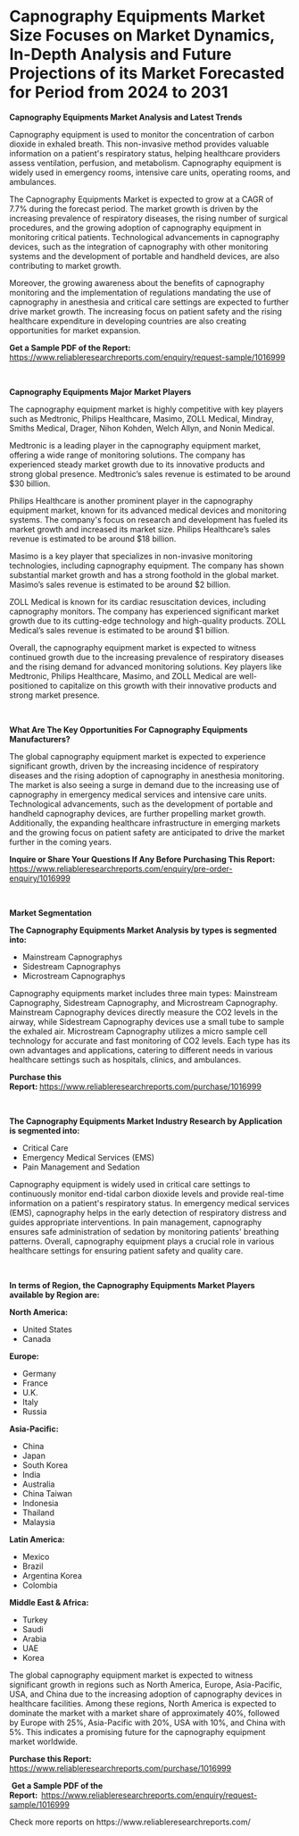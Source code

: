 <p><h1>Capnography Equipments Market Size Focuses on Market Dynamics, In-Depth Analysis and Future Projections of its Market Forecasted for Period from 2024 to 2031</h1></p><p><strong>Capnography Equipments Market Analysis and Latest Trends</strong></p>
<p><p>Capnography equipment is used to monitor the concentration of carbon dioxide in exhaled breath. This non-invasive method provides valuable information on a patient's respiratory status, helping healthcare providers assess ventilation, perfusion, and metabolism. Capnography equipment is widely used in emergency rooms, intensive care units, operating rooms, and ambulances.</p><p>The Capnography Equipments Market is expected to grow at a CAGR of 7.7% during the forecast period. The market growth is driven by the increasing prevalence of respiratory diseases, the rising number of surgical procedures, and the growing adoption of capnography equipment in monitoring critical patients. Technological advancements in capnography devices, such as the integration of capnography with other monitoring systems and the development of portable and handheld devices, are also contributing to market growth.</p><p>Moreover, the growing awareness about the benefits of capnography monitoring and the implementation of regulations mandating the use of capnography in anesthesia and critical care settings are expected to further drive market growth. The increasing focus on patient safety and the rising healthcare expenditure in developing countries are also creating opportunities for market expansion.</p></p>
<p><strong>Get a Sample PDF of the Report:&nbsp;</strong> <a href="https://www.reliableresearchreports.com/enquiry/request-sample/1016999">https://www.reliableresearchreports.com/enquiry/request-sample/1016999</a></p>
<p>&nbsp;</p>
<p><strong>Capnography Equipments Major Market Players</strong></p>
<p><p>The capnography equipment market is highly competitive with key players such as Medtronic, Philips Healthcare, Masimo, ZOLL Medical, Mindray, Smiths Medical, Drager, Nihon Kohden, Welch Allyn, and Nonin Medical. </p><p>Medtronic is a leading player in the capnography equipment market, offering a wide range of monitoring solutions. The company has experienced steady market growth due to its innovative products and strong global presence. Medtronic’s sales revenue is estimated to be around $30 billion.</p><p>Philips Healthcare is another prominent player in the capnography equipment market, known for its advanced medical devices and monitoring systems. The company's focus on research and development has fueled its market growth and increased its market size. Philips Healthcare’s sales revenue is estimated to be around $18 billion.</p><p>Masimo is a key player that specializes in non-invasive monitoring technologies, including capnography equipment. The company has shown substantial market growth and has a strong foothold in the global market. Masimo’s sales revenue is estimated to be around $2 billion.</p><p>ZOLL Medical is known for its cardiac resuscitation devices, including capnography monitors. The company has experienced significant market growth due to its cutting-edge technology and high-quality products. ZOLL Medical’s sales revenue is estimated to be around $1 billion.</p><p>Overall, the capnography equipment market is expected to witness continued growth due to the increasing prevalence of respiratory diseases and the rising demand for advanced monitoring solutions. Key players like Medtronic, Philips Healthcare, Masimo, and ZOLL Medical are well-positioned to capitalize on this growth with their innovative products and strong market presence.</p></p>
<p>&nbsp;</p>
<p><strong>What Are The Key Opportunities For Capnography Equipments Manufacturers?</strong></p>
<p><p>The global capnography equipment market is expected to experience significant growth, driven by the increasing incidence of respiratory diseases and the rising adoption of capnography in anesthesia monitoring. The market is also seeing a surge in demand due to the increasing use of capnography in emergency medical services and intensive care units. Technological advancements, such as the development of portable and handheld capnography devices, are further propelling market growth. Additionally, the expanding healthcare infrastructure in emerging markets and the growing focus on patient safety are anticipated to drive the market further in the coming years.</p></p>
<p><strong>Inquire or Share Your Questions If Any Before Purchasing This Report:</strong> <a href="https://www.reliableresearchreports.com/enquiry/pre-order-enquiry/1016999">https://www.reliableresearchreports.com/enquiry/pre-order-enquiry/1016999</a></p>
<p>&nbsp;</p>
<p><strong>Market Segmentation</strong></p>
<p><strong>The Capnography Equipments Market Analysis by types is segmented into:</strong></p>
<p><ul><li>Mainstream Capnographys</li><li>Sidestream Capnographys</li><li>Microstream Capnographys</li></ul></p>
<p><p>Capnography equipments market includes three main types: Mainstream Capnography, Sidestream Capnography, and Microstream Capnography. Mainstream Capnography devices directly measure the CO2 levels in the airway, while Sidestream Capnography devices use a small tube to sample the exhaled air. Microstream Capnography utilizes a micro sample cell technology for accurate and fast monitoring of CO2 levels. Each type has its own advantages and applications, catering to different needs in various healthcare settings such as hospitals, clinics, and ambulances.</p></p>
<p><strong>Purchase this Report:&nbsp;</strong><a href="https://www.reliableresearchreports.com/purchase/1016999">https://www.reliableresearchreports.com/purchase/1016999</a></p>
<p>&nbsp;</p>
<p><strong>The Capnography Equipments Market Industry Research by Application is segmented into:</strong></p>
<p><ul><li>Critical Care</li><li>Emergency Medical Services (EMS)</li><li>Pain Management and Sedation</li></ul></p>
<p><p>Capnography equipment is widely used in critical care settings to continuously monitor end-tidal carbon dioxide levels and provide real-time information on a patient's respiratory status. In emergency medical services (EMS), capnography helps in the early detection of respiratory distress and guides appropriate interventions. In pain management, capnography ensures safe administration of sedation by monitoring patients' breathing patterns. Overall, capnography equipment plays a crucial role in various healthcare settings for ensuring patient safety and quality care.</p></p>
<p>&nbsp;</p>
<p><strong>In terms of Region, the Capnography Equipments Market Players available by Region are:</strong></p>
<p>
    <p> <strong> North America: </strong>
        <ul>
            <li>United States</li>
            <li>Canada</li>
        </ul>
        </p> 
    <p> <strong> Europe: </strong>
        <ul>
            <li>Germany</li>
            <li>France</li>
            <li>U.K.</li>
            <li>Italy</li>
            <li>Russia</li>
        </ul>
        </p> 
    <p> <strong> Asia-Pacific: </strong>
        <ul>
            <li>China</li>
            <li>Japan</li>
            <li>South Korea</li>
            <li>India</li>
            <li>Australia</li>
            <li>China Taiwan</li>
            <li>Indonesia</li>
            <li>Thailand</li>
            <li>Malaysia</li>
        </ul>
        </p> 
    <p> <strong> Latin America: </strong>
        <ul>
            <li>Mexico</li>
            <li>Brazil</li>
            <li>Argentina Korea</li>
            <li>Colombia</li>
        </ul>
        </p> 
    <p> <strong> Middle East & Africa: </strong>
        <ul>
            <li>Turkey</li>
            <li>Saudi</li>
            <li>Arabia</li>
            <li>UAE</li>
            <li>Korea</li>
        </ul>
    </p>
    </p>
<p><p>The global capnography equipment market is expected to witness significant growth in regions such as North America, Europe, Asia-Pacific, USA, and China due to the increasing adoption of capnography devices in healthcare facilities. Among these regions, North America is expected to dominate the market with a market share of approximately 40%, followed by Europe with 25%, Asia-Pacific with 20%, USA with 10%, and China with 5%. This indicates a promising future for the capnography equipment market worldwide.</p></p>
<p><strong>Purchase this Report: </strong><a href="https://www.reliableresearchreports.com/purchase/1016999">https://www.reliableresearchreports.com/purchase/1016999</a></p>
<p>&nbsp;<strong>Get a Sample PDF of the Report:&nbsp;&nbsp;</strong><a href="https://www.reliableresearchreports.com/enquiry/request-sample/1016999">https://www.reliableresearchreports.com/enquiry/request-sample/1016999</a></p>
<p><strong></strong></p>
<p>Check more reports on https://www.reliableresearchreports.com/</p>